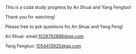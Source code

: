 This is a cuda study progress by An Shuai and Yang Fengtuo!

Thank you for watching!

Please free to ask questions for An Shuai and Yang Feng!

An Shuai: email:1028792866@qq.com

Yang Fengtuo: 1054413920@qq.com

